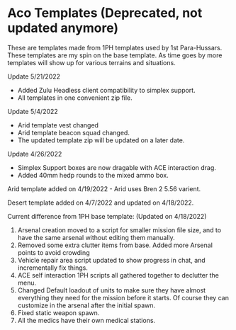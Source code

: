 # Aco Templates (Deprecated, not updated anymore)

These are templates made from 1PH templates used by 1st Para-Hussars. These templates are my spin on the base template. 
As time goes by more templates will show up for various terrains and situations.

Update 5/21/2022
- Added Zulu Headless client compatibility to simplex support.
- All templates in one convenient zip file.

Update 5/4/2022
- Arid template vest changed
- Arid template beacon squad changed.
- The updated template zip will be updated on a later date.

Update 4/26/2022
- Simplex Support boxes are now dragable with ACE interaction drag.
- Added 40mm hedp rounds to the mixed ammo box.

Arid template added on 4/19/2022 - Arid uses Bren 2 5.56 varient.

Desert template added on 4/7/2022 and updated on 4/18/2022.

Current difference from 1PH base template: (Updated on 4/18/2022)

1. Arsenal creation moved to a script for smaller mission file size, and to have the same arsenal without editing them manually.
2. Removed some extra clutter items from base. Added more Arsenal points to avoid crowding
3. Vehicle repair area script updated to show progress in chat, and incrementally fix things.
4. ACE self interaction 1PH scripts all gathered together to declutter the menu.
5. Changed Default loadout of units to make sure they have almost everything they need for the mission before it starts. Of course they can customize in the arsenal after the initial spawn.
6. Fixed static weapon spawn.
7. All the medics have their own medical stations.

